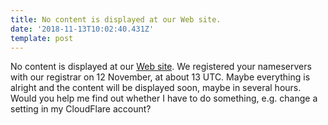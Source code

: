 ```yaml
---
title: No content is displayed at our Web site.
date: '2018-11-13T10:02:40.431Z'
template: post
---
```

No content is displayed at our [Web site](https://www.sol.enterprises). We registered your nameservers with our registrar on 12 November, at about 13 UTC. Maybe everything is alright and the content will be displayed soon, maybe in several hours. Would you help me find out whether I have to do something, e.g. change a setting in my CloudFlare account?
